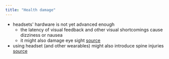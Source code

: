 ```yaml
---
title: "Health damage"
---
```

- headsets' hardware is not yet advanced enough
	- the latency of visual feedback and other visual shortcomings cause dizziness or nausea
	- it might also damage eye sight [source](https://www.sciencefocus.com/future-technology/are-vr-headsets-bad-for-your-health/)
- using headset (and other wearables) might also introduce spine injuries [source](https://pubmed.ncbi.nlm.nih.gov/34053464/)